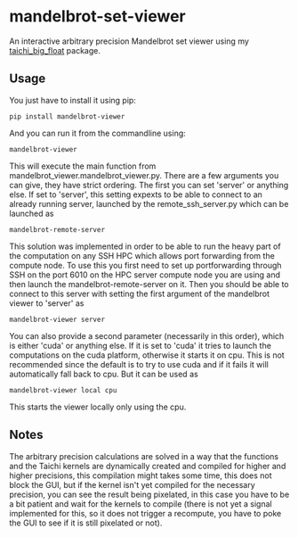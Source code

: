 # mandelbrot-set-viewer
An interactive arbitrary precision Mandelbrot set viewer using my [taichi_big_float](https://github.com/balazs-szalai/taichi-bigfloat) package.

## Usage
You just have to install it using pip:
	
	pip install mandelbrot-viewer
And you can run it from the commandline using:
	
	mandelbrot-viewer
This will execute the main function from mandelbrot_viewer.mandelbrot_viewer.py. 
There are a few arguments you can give, they have strict ordering. The first you can set 'server' or anything else.
If set to 'server', this setting expexts to be able to connect to an already running server, launched by the remote_ssh_server.py which can be launched as 
	
	mandelbrot-remote-server
This solution was implemented in order to be able to run the heavy part of the computation on any SSH HPC which allows port forwarding from the compute node. To use this you first need to set up portforwarding through SSH on the port 6010 on the HPC server compute node you are using and then launch the mandelbrot-remote-server on it. Then you should be able to connect to this server with setting the first argument of the mandelbrot viewer to 'server' as

	mandelbrot-viewer server
You can also provide a second parameter (necessarily in this order), which is either 'cuda' or anything else. If it is set to 'cuda' it tries to launch the computations on the cuda platform, otherwise it starts it on cpu. This is not recommended since the default is to try to use cuda and if it fails it will automatically fall back to cpu.
But it can be used as
	
	mandelbrot-viewer local cpu
This starts the viewer locally only using the cpu.

## Notes
The arbitrary precision calculations are solved in a way that the functions and the Taichi kernels are dynamically created and compiled for higher and higher precisions, this compilation might takes some time, this does not block the GUI, but if the kernel isn't yet compiled for the necessary precision, you can see the result being pixelated, in this case you have to be a bit patient and wait for the kernels to compile (there is not yet a signal implemented for this, so it does not trigger a recompute, you have to poke the GUI to see if it is still pixelated or not).